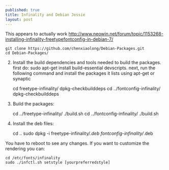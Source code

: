 ```yaml
---
published: true
title: Infinality and Debian Jessie
layout: post
---
```

This appears to actually work
<http://www.neowin.net/forum/topic/1153268-installing-infinality-freetypefontconfig-in-debian-7/>


    git clone https://github.com/chenxiaolong/Debian-Packages.git
    cd Debian-Packages/

2. Install the build dependencies and tools needed to build the packages. first do: sudo apt-get install build-essential devscripts. next, run the following command and install the packages it lists using apt-get or synaptic

    cd freetype-infinality/
    dpkg-checkbuilddeps
    cd ../fontconfig-infinality/
    dpkg-checkbuilddeps

3. Build the packages:

    cd ../freetype-infinality/
    ./build.sh
    cd ../fontconfig-infinality/
    ./build.sh

4. Install the deb files:

    cd ..
    sudo dpkg -i freetype-infinality/*.deb fontconfig-infinality/*.deb

You have to reboot to see any changes. If you want to customize the rendering you can:

    cd /etc/fonts/infinality
    sudo ./infctl.sh setstyle [yourpreferredstyle]

